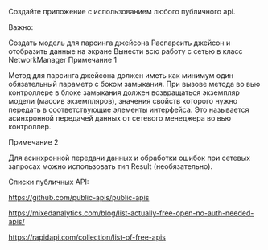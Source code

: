 Создайте приложение с использованием любого публичного api.

Важно:

Создать модель для парсинга джейсона
Распарсить джейсон и отобразить данные на экране
Вынести всю работу с сетью в класс NetworkManager
Примечание 1

Метод для парсинга джейсона должен иметь как минимум один обязательный параметр с боком замыкания. При вызове метода во вью контроллере в блоке замыкания должен возвращаться экземпляр модели (массив экземпляров), значения свойств которого нужно передать в соответствующие элементы интерфейса. Это называется асинхронной передачей данных от сетевого менеджера во вью контроллер.

Примечание 2

Для асинхронной передачи данных и обработки ошибок при сетевых запросах можно использовать тип Result (необязательно).

Списки публичных API:

https://github.com/public-apis/public-apis

https://mixedanalytics.com/blog/list-actually-free-open-no-auth-needed-apis/

https://rapidapi.com/collection/list-of-free-apis
